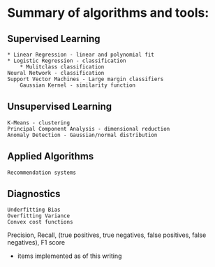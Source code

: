 # Summary of algorithms and tools:

## Supervised Learning
	* Linear Regression - linear and polynomial fit
	* Logistic Regression - classification
		* Mulitclass classification
	Neural Network - classification
	Support Vector Machines - Large margin classifiers
		Gaussian Kernel - similarity function

## Unsupervised Learning
	K-Means - clustering
	Principal Component Analysis - dimensional reduction
	Anomaly Detection - Gaussian/normal distribution

## Applied Algorithms
	Recommendation systems

## Diagnostics
	Underfitting Bias
	Overfitting Variance
	Convex cost functions
Precision, Recall, (true positives, true negatives, false positives, false negatives), F1 score

* items implemented as of this writing
